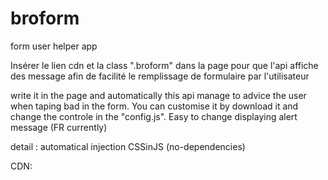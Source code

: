 # broform
form user helper app

Insérer le lien cdn et la class ".broform" dans la page pour que l'api affiche des message afin de facilité le remplissage de formulaire par l'utilisateur

write it in the page and automatically this api manage to advice the user when taping bad in the form.
You can customise it by download it and change the controle in the "config.js". Easy to change displaying alert message (FR currently)

detail : automatical injection CSSinJS (no-dependencies)

CDN:
<script src="https://bruno97442.github.io/broform/index.js" type="module"></script>

